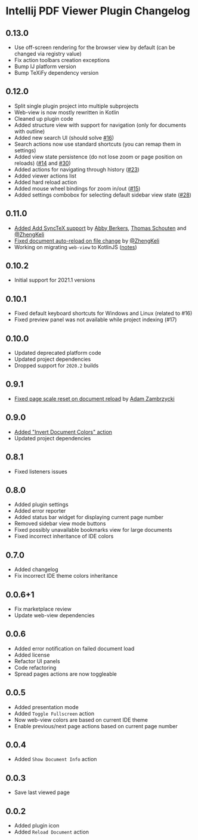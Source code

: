 # Intellij PDF Viewer Plugin Changelog

## 0.13.0
- Use off-screen rendering for the browser view by default (can be changed via registry value)
- Fix action toolbars creation exceptions
- Bump IJ platform version
- Bump TeXiFy dependency version

## 0.12.0
- Split single plugin project into multiple subprojects
- Web-view is now mostly rewritten in Kotlin
- Cleaned up plugin code
- Added structure view with support for navigation (only for documents with outline)
- Added new search UI (should solve [#16](https://github.com/FirstTimeInForever/intellij-pdf-viewer/issues/16))
- Search actions now use standard shortcuts (you can remap them in settings)
- Added view state persistence (do not lose zoom or page position on reloads) ([#14](https://github.com/FirstTimeInForever/intellij-pdf-viewer/issues/14) and [#30](https://github.com/FirstTimeInForever/intellij-pdf-viewer/issues/30))
- Added actions for navigating through history ([#23](https://github.com/FirstTimeInForever/intellij-pdf-viewer/issues/23))
- Added viewer actions list
- Added hard reload action
- Added mouse wheel bindings for zoom in/out ([#15](https://github.com/FirstTimeInForever/intellij-pdf-viewer/issues/15))
- Added settings combobox for selecting default sidebar view state ([#28](https://github.com/FirstTimeInForever/intellij-pdf-viewer/issues/28))

## 0.11.0
- [Added Add SyncTeX support](https://github.com/FirstTimeInForever/intellij-pdf-viewer/pull/24) by [
  Abby Berkers](https://github.com/slideclimb), [Thomas Schouten](https://github.com/PHPirates) and [@ZhengKeli](https://github.com/ZhengKeli)
- [Fixed document auto-reload on file change](https://github.com/FirstTimeInForever/intellij-pdf-viewer/pull/22) by [@ZhengKeli](https://github.com/ZhengKeli)
- Working on migrating `web-view` to KotlinJS ([notes](https://github.com/FirstTimeInForever/intellij-pdf-viewer/wiki/Moving-web-view-to-KotlinJS))

## 0.10.2
- Initial support for 2021.1 versions

## 0.10.1
- Fixed default keyboard shortcuts for Windows and Linux (related to #16)
- Fixed preview panel was not available while project indexing (#17)

## 0.10.0
- Updated deprecated platform code
- Updated project dependencies
- Dropped support for `2020.2` builds

## 0.9.1
- [Fixed page scale reset on document reload](https://github.com/FirstTimeInForever/intellij-pdf-viewer/issues/13) by [Adam Zambrzycki](https://github.com/Adikso)

## 0.9.0
- [Added "Invert Document Colors" action](https://github.com/FirstTimeInForever/intellij-pdf-viewer/issues/10)
- Updated project dependencies

## 0.8.1
- Fixed listeners issues

## 0.8.0
- Added plugin settings
- Added error reporter
- Added status bar widget for displaying current page number
- Removed sidebar view mode buttons
- Fixed possibly unavailable bookmarks view for large documents
- Fixed incorrect inheritance of IDE colors

## 0.7.0
- Added changelog
- Fix incorrect IDE theme colors inheritance

## 0.0.6+1
- Fix marketplace review
- Update web-view dependencies

## 0.0.6
- Added error notification on failed document load
- Added license
- Refactor UI panels
- Code refactoring
- Spread pages actions are now toggleable

## 0.0.5
- Added presentation mode
- Added `Toggle Fullscreen` action
- Now web-view colors are based on current IDE theme
- Enable previous/next page actions based on current page number

## 0.0.4
- Added `Show Document Info` action

## 0.0.3
- Save last viewed page

## 0.0.2
- Added plugin icon
- Added `Reload Document` action

